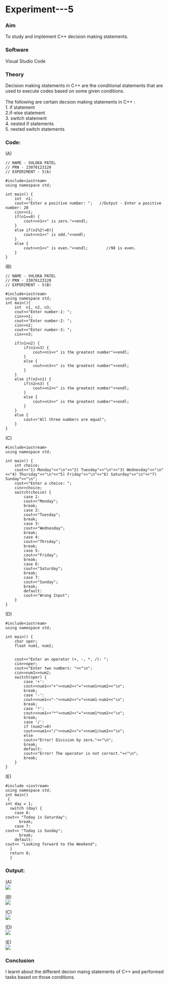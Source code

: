 # Experiment---5


### Aim 
To study and implement C++ decision making statements. <br> 

### Software 
Visual Studio Code <br> 

### Theory 
Decision making statements in C++ are the conditional statements that are used to execute codes based on some given conditions. <br>  
          The following are certain decsion making statements in C++ : <br> 
          1. if statement <br> 
          2.if-else statement <br> 
          3. switch statement <br> 
          4. nested if statements <br> 
          5. nested switch statements <br> 
          
### Code: <br> 

(A) <br> 
```
// NAME - SHLOKA PATEL 
// PRN - 23070123120 
// EXPERIMENT - 5(A) 

#include<iostream>
using namespace std;

int main() {
    int  n1;
    cout<<"Enter a positive number: ";   //Output - Enter a positive number: 20
    cin>>n1;
    if(n1==0) {
        cout<<n1<<" is zero."<<endl;
    }
    else if(n1%2!=0){
        cout<<n1<<" is odd."<<endl;
    }
    else {
        cout<<n1<<" is even."<<endl;        //98 is even.
    }
}
```

(B) <br> 
```
// NAME - SHLOKA PATEL 
// PRN - 23070123120
// EXPERIMENT - 5(B)

#include<iostream>
using namespace std;
int main(){
    int  n1, n2, n3;
    cout<<"Enter number-1: ";
    cin>>n1;
    cout<<"Enter number-2: ";
    cin>>n2;
    cout<<"Enter number-3: ";
    cin>>n3;

    if(n1>n2) {
        if(n1>n3) {
            cout<<n1<<" is the greatest number"<<endl;
        }
        else {
            cout<<n3<<" is the greatest number"<<endl;
        }
    }
    else if(n2>n1) {
        if(n2>n3) {
            cout<<n2<<" is the greatest number"<<endl;
        }
        else {
            cout<<n3<<" is the greatest number"<<endl;
        }
    }
    else {
        cout<<"All three numbers are equal";
    }
}
```

(C) <br> 
```
#include<iostream>
using namespace std;

int main() {
    int choice;
    cout<<"1) Monday"<<"\n"<<"2) Tuesday"<<"\n"<<"3) Wednesday"<<"\n"<<"4) Thursday"<<"\n"<<"5) Friday"<<"\n"<<"6) Saturday"<<"\n"<<"7) Sunday"<<"\n";
    cout<<"Enter a choice: ";
    cin>>choice;
    switch(choice) {
        case 1:
        cout<<"Monday";
        break;
        case 2:
        cout<<"Tuesday";
        break;
        case 3:
        cout<<"Wednesday";
        break;
        case 4:
        cout<<"Thrsday";
        break;
        case 5:
        cout<<"Friday";
        break;
        case 6:
        cout<<"Saturday";
        break;
        case 7:
        cout<<"Sunday";
        break;
        default:
        cout<<"Wrong Input";
    }
}
```

(D) <br> 
```
#include<iostream>
using namespace std;

int main() {
    char oper;
    float num1, num2;
    

    cout<<"Enter an operator (+, -, *, /): ";
    cin>>oper;
    cout<<"Enter two numbers: "<<"\n";
    cin>>num1>>num2;
    switch(oper) {
        case '+':
        cout<<num1<<"+"<<num2<<"="<<num1+num2<<"\n";
        break;
        case '-':
        cout<<num1<<"-"<<num2<<"="<<num1-num2<<"\n";
        break;
        case '*':
        cout<<num1<<"*"<<num2<<"="<<num1*num2<<"\n";
        break;
        case '/':
        if (num2!=0)
        cout<<num1<<"/"<<num2<<"="<<num1/num2<<"\n";
        else
        cout<<"Error! Division by zero."<<"\n";
        break;
        default:
        cout<<"Error! The operator is not correct."<<"\n";
        break;
    }
}
```

(E) <br> 
```
#include <iostream>
using namespace std;
int main()
 {
int day = 1;
  switch (day) {
    case 6:
cout<< "Today is Saturday";
      break;
    case 7:
cout<< "Today is Sunday";
      break;
    default:
cout<< "Looking forward to the Weekend";
  }
  return 0;
  }
```

### Output: <br> 

(A) <br> 
![](https://github.com/Shloka-Patel/Experiment---5/blob/main/Output_5A.png)

(B)<br> 
![](https://github.com/Shloka-Patel/Experiment---5/blob/main/Output_5B.png)

(C) <br>
![](https://github.com/Shloka-Patel/Experiment---5/blob/main/Output_5C.png)

(D) <br>
![](https://github.com/Shloka-Patel/Experiment---5/blob/main/Output_5D.png)

(E) <br> 
![](https://github.com/Shloka-Patel/Experiment---5/blob/main/Output_5E.png)

### Conclusion 
I learnt about the different decion maing statements of C++ and performed tasks based on those conditions. 
